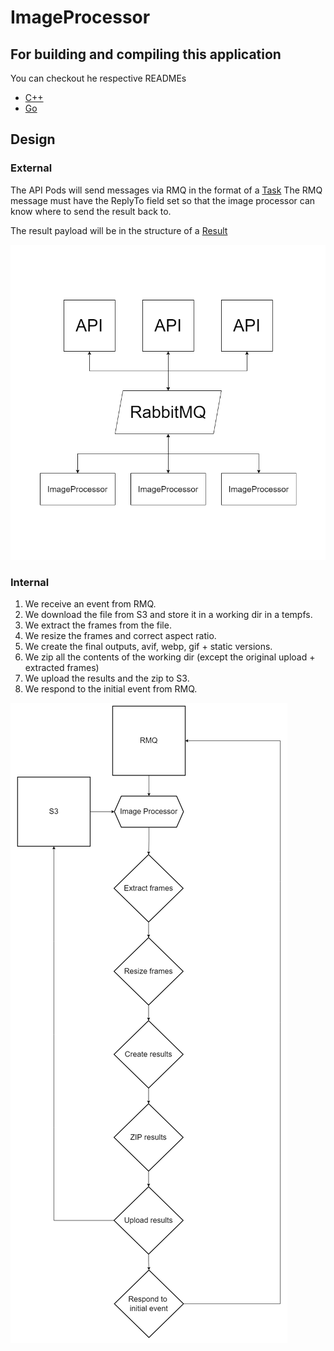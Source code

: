 # ImageProcessor

## For building and compiling this application

You can checkout he respective READMEs

- [C++](cpp/README.md)
- [Go](go/README.md)

## Design

### External

The API Pods will send messages via RMQ in the format of a [Task](./go/internal/image_processor/task.go#L16)
The RMQ message must have the ReplyTo field set so that the image processor can know where to send the result back to.

The result payload will be in the structure of a [Result](./go/internal/image_processor/result.go#L27)

![External](./diagrams/external.png)

### Internal

1. We receive an event from RMQ.
2. We download the file from S3 and store it in a working dir in a tempfs.
3. We extract the frames from the file.
4. We resize the frames and correct aspect ratio.
5. We create the final outputs, avif, webp, gif + static versions.
6. We zip all the contents of the working dir (except the original upload + extracted frames)
7. We upload the results and the zip to S3.
8. We respond to the initial event from RMQ.

![Internal](./diagrams/internal.png)
